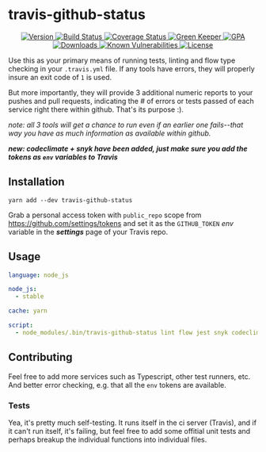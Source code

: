 # travis-github-status 

<p align="center">
  <a href="https://www.npmjs.com/package/travis-github-status">
    <img src="https://img.shields.io/npm/v/travis-github-status.svg" alt="Version" />
  </a>

  <a href="https://travis-ci.org/faceyspacey/travis-github-status">
    <img src="https://travis-ci.org/faceyspacey/travis-github-status.svg?branch=master" alt="Build Status" />
  </a>

  <a href="https://lima.codeclimate.com/github/faceyspacey/travis-github-status/coverage">
    <img src="https://lima.codeclimate.com/github/faceyspacey/travis-github-status/badges/coverage.svg" alt="Coverage Status"/>
  </a>

  <a href="https://greenkeeper.io">
    <img src="https://badges.greenkeeper.io/faceyspacey/travis-github-status.svg" alt="Green Keeper" />
  </a>

  <a href="https://lima.codeclimate.com/github/faceyspacey/travis-github-status">
    <img src="https://lima.codeclimate.com/github/faceyspacey/travis-github-status/badges/gpa.svg" alt="GPA" />
  </a>

  <a href="https://www.npmjs.com/package/travis-github-status">
    <img src="https://img.shields.io/npm/dt/travis-github-status.svg" alt="Downloads" />
  </a>
  
  <a href="https://snyk.io/test/github/faceyspacey/travis-github-status">
    <img src="https://snyk.io/test/github/faceyspacey/travis-github-status/badge.svg" alt="Known Vulnerabilities" data-canonical-src="https://snyk.io/test/github/faceyspacey/travis-github-status">
  </a>

  <a href="https://www.npmjs.com/package/travis-github-status">
    <img src="https://img.shields.io/npm/l/travis-github-status.svg" alt="License" />
  </a>
</p>


Use this as your primary means of running tests, linting and flow type checking
in your `.travis.yml` file. If any tools have errors, they will properly insure an exit code of `1` is used.

But more importantly, they will provide 3 additional numeric reports to your pushes and pull requests, indicating
the # of errors or tests passed of each service right there within github. That's its purpose :).

*note: all 3 tools will get a chance to run even if an earlier one fails--that way you have as much information as available
within github.*

***new: codeclimate + snyk have been added, just make sure you add the tokens as `env` variables to Travis***

## Installation
```yarn add --dev travis-github-status```

Grab a personal access token with `public_repo` scope from https://github.com/settings/tokens and set it as
the `GITHUB_TOKEN` *env* variable in the ***settings*** page of your Travis repo. 

## Usage
```yml
language: node_js

node_js:
  - stable

cache: yarn

script:
  - node_modules/.bin/travis-github-status lint flow jest snyk codeclimate #omit tools you don't want statuses for
```


## Contributing
Feel free to add more services such as Typescript, other test runners, etc. And better error checking, e.g.
that all the `env` tokens are available.

### Tests
Yea, it's pretty much self-testing. It runs itself in the ci server (Travis), and if it can't run itself, it's failing,
but feel free to add some offitial unit tests and perhaps breakup the individual functions into individual files.
